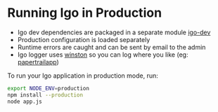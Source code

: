 
# Running Igo in Production

- Igo dev dependencies are packaged in a separate module [igo-dev](https://github.com/arnaudm/igo-dev)
- Production configuration is loaded separately
- Runtime errors are caught and can be sent by email to the admin
- Igo logger uses [winston](https://github.com/winstonjs/winston) so you can log where you like (eg: [papertrailapp](https://github.com/kenperkins/winston-papertrail))


To run your Igo application in production mode, run:
```bash
export NODE_ENV=production
npm install --production
node app.js
```
